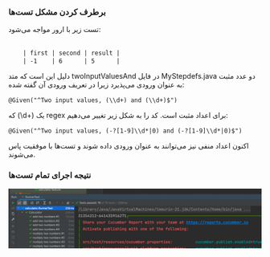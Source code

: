 ### برطرف کردن مشکل تست‌ها
تست زیر با ارور مواجه می‌شود:
```feature

    | first | second | result |
    | -1    | 6      | 5  	  |	

```

دلیل این است که متد twoInputValuesAnd در فایل MyStepdefs.java دو عدد مثبت به عنوان ورودی می‌پذیرد زیرا در تعریف ورودی آن گفته شده:

```feature
@Given("^Two input values, (\\d+) and (\\d+)$")
```
که (\\d+) یک regex برای اعداد مثبت است.
کد را به شکل زیر تغییر می‌دهیم:
```feature
@Given("^Two input values, (-?[1-9]\\d*|0) and (-?[1-9]\\d*|0)$")
```
اکنون اعداد منفی نیز می‌توانند به عنوان ورودی داده شوند و تست‌ها با موفقیت پاس می‌شوند.

### نتیجه اجرای تمام تست‌ها

<img alt="running tests" src="./images/img.png">